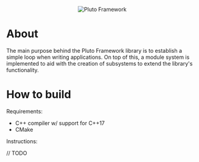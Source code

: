 <p align="center">
  <img src="https://viperslm.com/resources/pluto-framework/logo2-repo.png" alt="Pluto Framework" />
</p>

# About
The main purpose behind the Pluto Framework library is to establish a simple loop when writing applications. On top of this, a module system is implemented to aid with the creation of subsystems to extend the library's functionality.

# How to build
Requirements:
* C++ compiler w/ support for C++17
* CMake

Instructions:

// TODO
